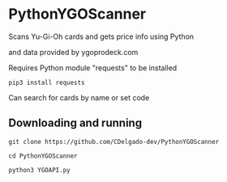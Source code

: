 # PythonYGOScanner
Scans Yu-Gi-Oh cards and gets price info using Python

and data provided by ygoprodeck.com

Requires Python module "requests" to be installed

`pip3 install requests`

Can search for cards by name or set code

## Downloading and running

`git clone https://github.com/CDelgado-dev/PythonYGOScanner`

`cd PythonYGOScanner`

`python3 YGOAPI.py`

